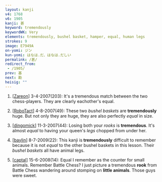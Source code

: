 ```yaml
---
layout: kanji
v4: 1768
v6: 1905
kanji: 甚
keyword: tremendously
keywordWK: Very
elements: tremendously, bushel basket, hamper, equal, human legs
strokes: 9
image: E7949A
on-yomi: ジン
kun-yomi: はなは.だ、はなは.だしい
permalink: /甚/
redirect_from:
 - /1905/
prev: 基
next: 勘
heisig: ""
---
```


1) [<a href="http://kanji.koohii.com/profile/Zareon">Zareon</a>] 3-4-2007(203): It&#039;s a tremendous match between the two chess-players. They are clearly eachother&#039;s equal.

2) [<a href="http://kanji.koohii.com/profile/RoboTact">RoboTact</a>] 4-8-2007(49): These two <em>bushel baskets</em> are <strong>tremendously</strong> huge. But not only they are huge, they are also perfectly <em>equal</em> in size.

3) [<a href="http://kanji.koohii.com/profile/dingomick">dingomick</a>] 11-3-2007(44): Losing both your <em>rooks</em> is <strong>tremendous</strong>. It&#039;s almost <em>equal</em> to having your queen&#039;s <em>legs</em> chopped from under her.

4) [<a href="http://kanji.koohii.com/profile/baylin">baylin</a>] 8-7-2009(22): This kanji is<strong> tremendously</strong> difficult to remember because it is not <em>equal</em> to the other bushel baskets in this lesson. Their <em>bushel baskets</em> all have animal legs.

5) [<a href="http://kanji.koohii.com/profile/captal">captal</a>] 15-6-2008(14): Equal I remember as the counter for small animals. Remember Battle Chess? I just picture a tremendous <strong>rook</strong> from Battle Chess wandering around stomping on <strong>little animals</strong>. Those guys were sweet.

